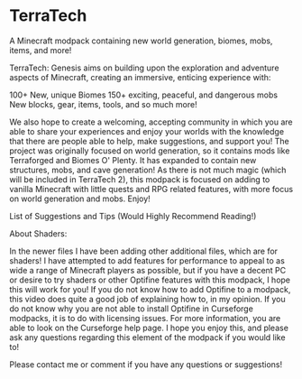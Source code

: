 # TerraTech
A Minecraft modpack containing new world generation, biomes, mobs, items, and more! 

TerraTech: Genesis aims on building upon the exploration and adventure aspects of Minecraft, creating an immersive, enticing experience with:

 

100+ New, unique Biomes
150+ exciting, peaceful, and dangerous mobs
New blocks, gear, items, tools, and so much more!
 

We also hope to create a welcoming, accepting community in which you are able to share your experiences and enjoy your worlds with the knowledge that there are people able to help, make suggestions, and support you! The project was originally focused on world generation, so it contains mods like Terraforged and Biomes O' Plenty. It has expanded to contain new structures, mobs, and cave generation! As there is not much magic (which will be included in TerraTech 2), this modpack is focused on adding to vanilla Minecraft with little quests and RPG related features, with more focus on world generation and mobs. Enjoy!

 

 

 List of Suggestions and Tips (Would Highly Recommend Reading!)
 
 About Shaders:
 
 In the newer files I have been adding other additional files, which are for shaders! I have attempted to add features for performance to appeal to as wide a range of Minecraft players as possible, but if you have a decent PC or desire to try shaders or other Optifine features with this modpack, I hope this will work for you! If you do not know how to add Optifine to a modpack, this video does quite a good job of explaining how to, in my opinion. If you do not know why you are not able to install Optifine in Curseforge modpacks, it is to do with licensing issues. For more information, you are able to look on the Curseforge help page. I hope you enjoy this, and please ask any questions regarding this element of the modpack if you would like to!

 

Please contact me or comment if you have any questions or suggestions!
